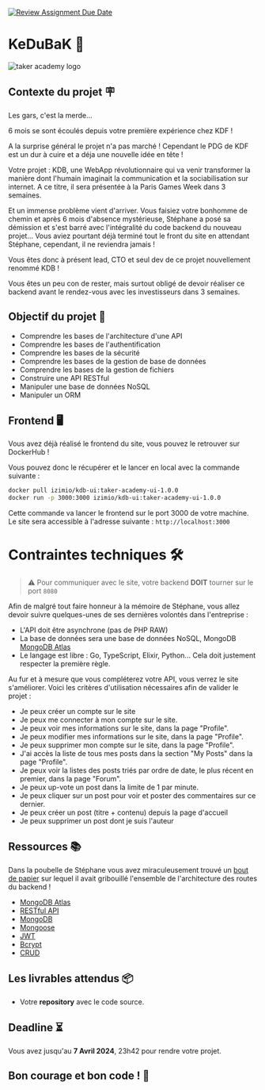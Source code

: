 [![Review Assignment Due Date](https://classroom.github.com/assets/deadline-readme-button-24ddc0f5d75046c5622901739e7c5dd533143b0c8e959d652212380cedb1ea36.svg)](https://classroom.github.com/a/85swcNUK)
# KeDuBaK 🛟

![taker academy logo](https://github.com/Taker-Academy/KeDuBak/assets/86067803/e582b3de-3d1e-4ba4-9270-2a8e7f24382a)

## Contexte du projet 🪧

Les gars, c'est la merde...

6 mois se sont écoulés depuis votre première expérience chez KDF !

A la surprise général le projet n'a pas marché ! Cependant le PDG de KDF est un dur à cuire et a déja une nouvelle idée en tête !

Votre projet : KDB, une WebApp révolutionnaire qui va venir transformer la manière dont l'humain imaginait la communication et la sociabilisation sur internet. A ce titre, il sera présentée à la Paris Games Week dans 3 semaines.

Et un immense problème vient d'arriver. Vous faisiez votre bonhomme de chemin et après 6 mois d'absence mystérieuse, Stéphane a posé sa démission et s'est barré avec l'intégralité du code backend du nouveau projet... Vous aviez pourtant déjà terminé tout le front du site en attendant Stéphane, cependant, il ne reviendra jamais !

Vous êtes donc à présent lead, CTO et seul dev de ce projet nouvellement renommé KDB !

Vous êtes un peu con de rester, mais surtout obligé de devoir réaliser ce backend avant le rendez-vous avec les investisseurs dans 3 semaines.

## Objectif du projet 🎯

- Comprendre les bases de l'architecture d'une API
- Comprendre les bases de l'authentification
- Comprendre les bases de la sécurité
- Comprendre les bases de la gestion de base de données
- Comprendre les bases de la gestion de fichiers
- Construire une API RESTful
- Manipuler une base de données NoSQL
- Manipuler un ORM

## Frontend 🖥️

Vous avez déjà réalisé le frontend du site, vous pouvez le retrouver sur DockerHub ! 

Vous pouvez donc le récupérer et le lancer en local avec la commande suivante :

```bash
docker pull izimio/kdb-ui:taker-academy-ui-1.0.0
docker run -p 3000:3000 izimio/kdb-ui:taker-academy-ui-1.0.0
```

Cette commande va lancer le frontend sur le port 3000 de votre machine. Le site sera accessible à l'adresse suivante : `http://localhost:3000`


# Contraintes techniques 🛠️

> ⚠️  Pour communiquer avec le site, votre backend **DOIT** tourner sur le port `8080`

Afin de malgré tout faire honneur à la mémoire de Stéphane, vous allez devoir suivre quelques-unes de ses dernières volontés dans l'entreprise :

- L'API doit être asynchrone (pas de PHP RAW)
- La base de données sera une base de données NoSQL, MongoDB [MongoDB Atlas](https://cloud.mongodb.com/v2#/clusters)
- Le langage est libre : Go, TypeScript, Elixir, Python... Cela doit justement respecter la première règle.

Au fur et à mesure que vous compléterez votre API, vous verrez le site s'améliorer. Voici les critères d'utilisation nécessaires afin de valider le projet :

- Je peux créer un compte sur le site
- Je peux me connecter à mon compte sur le site.
- Je peux voir mes informations sur le site, dans la page "Profile".
- Je peux modifier mes informations sur le site, dans la page "Profile".
- Je peux supprimer mon compte sur le site, dans la page "Profile".
- J'ai accès la liste de tous mes posts dans la section "My Posts" dans la page "Profile".
- Je peux voir la listes des posts triés par ordre de date, le plus récent en premier, dans la page "Forum".
- Je peux up-vote un post dans la limite de 1 par minute.
- Je peux cliquer sur un post pour voir et poster des commentaires sur ce dernier.
- Je peux créer un post (titre + contenu) depuis la page d'accueil
- Je peux supprimer un post dont je suis l'auteur

## Ressources 📚

Dans la poubelle de Stéphane vous avez miraculeusement trouvé un [bout de papier](./doc.md) sur lequel il avait gribouillé l'ensemble de l'architecture des routes du backend !

- [MongoDB Atlas](https://cloud.mongodb.com/v2#/clusters)
- [RESTful API](https://restfulapi.net/)
- [MongoDB](https://docs.mongodb.com/)
- [Mongoose](https://mongoosejs.com/docs/guide.html)
- [JWT](https://jwt.io/)
- [Bcrypt](https://www.npmjs.com/package/bcrypt)
- [CRUD](https://en.wikipedia.org/wiki/Create,_read,_update_and_delete)

## Les livrables attendus 📦

- Votre **repository** avec le code source.

## Deadline ⏳

Vous avez jusqu'au **7 Avril 2024**, 23h42 pour rendre votre projet.


## Bon courage et bon code ! 💪
